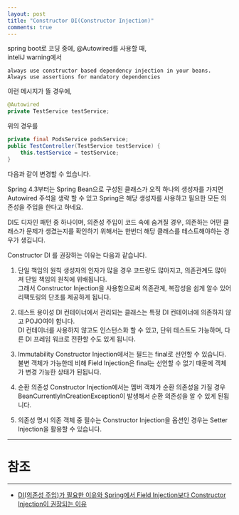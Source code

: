 ```yaml
---
layout: post
title: "Constructor DI(Constructor Injection)"
comments: true
---
```


spring boot로 코딩 중에, @Autowired를 사용할 때,  
inteliJ warning에서

```
always use constructor based dependency injection in your beans. Always use assertions for mandatory dependencies
```  

이런 메시지가 뜰 경우에,

```java
@Autowired
private TestService testService;
```

위의 경우를

```java
private final PodsService podsService;
public TestController(TestService testService) {
    this.testService = testService;
}
```

다음과 같이 변경할 수 있습니다.

Spring 4.3부터는 Spring Bean으로 구성된 클래스가 오직 하나의 생성자를 가지면 Autowired 주석을 생략 할 수 있고 Spring은 해당 생성자를 사용하고 필요한 모든 의존성을 주입을 한다고 하네요.

DI도 디자인 패턴 중 하나이며, 의존성 주입이 코드 속에 숨겨질 경우, 의존하는 어떤 클래스가 문제가 생겼는지를 확인하기 위해서는 한번더 해당 클래스를 테스트해야하는 경우가 생깁니다.

Constructor DI 를 권장하는 이유는 다음과 같습니다.

1. 단일 책임의 원칙
생성자의 인자가 많을 경우 코드량도 많아지고, 의존관계도 많아져 단일 책임의 원칙에 위배됩니다.  
그래서 Constructor Injection을 사용함으로써 의존관계, 복잡성을 쉽게 알수 있어 리팩토링의 단초를 제공하게 됩니다.  

2. 테스트 용이성
DI 컨테이너에서 관리되는 클래스는 특정 DI 컨테이너에 의존하지 않고 POJO여야 합니다.   
DI 컨테이너를 사용하지 않고도 인스턴스화 할 수 있고, 단위 테스트도 가능하며, 다른 DI 프레임 워크로 전환할 수도 있게 됩니다.  

3. Immutability
Constructor Injection에서는 필드는 final로 선언할 수 있습니다.   
불변 객체가 가능한데 비해 Field Injection은 final는 선언할 수 없기 때문에 객체가 변경 가능한 상태가 된됩니다.

4. 순환 의존성
Constructor Injection에서는 멤버 객체가 순환 의존성을 가질 경우 BeanCurrentlyInCreationException이 발생해서 순환 의존성을 알 수 있게 된됩니다.  

5. 의존성 명시
의존 객체 중 필수는 Constructor Injection을 옵션인 경우는 Setter Injection을 활용할 수 있습니다.  




-----
# 참조
-----

* [DI(의존성 주입)가 필요한 이유와 Spring에서 Field Injection보다 Constructor Injection이 권장되는 이유](http://www.mimul.com/pebble/default/2018/03/30/1522386129211.html)
